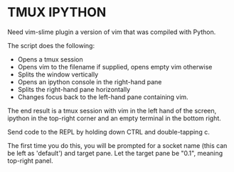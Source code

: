 # TMUX IPYTHON

Need vim-slime plugin a version of vim that was compiled with Python.

The script does the following:
 * Opens a tmux session
 * Opens vim to the filename if supplied, opens empty vim otherwise
 * Splits the window vertically
 * Opens an ipython console in the right-hand pane
 * Splits the right-hand pane horizontally
 * Changes focus back to the left-hand pane containing vim.

The end result is a tmux session with vim in the left hand of the screen, ipython in the top-right corner and an empty terminal in the bottom right.

Send code to the REPL by holding down CTRL and double-tapping c.

The first time you do this, you will be prompted for a socket name (this can be left as 'default') and  target pane. Let the target pane be "0.1", meaning top-right panel.


